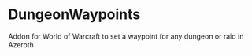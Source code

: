 # DungeonWaypoints
Addon for World of Warcraft to set a waypoint for any dungeon or raid in Azeroth
